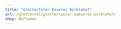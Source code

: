 ```yaml
---
title: "Glottertäler Käserei Birklehof"
url: /glottertal/glottertaeler-kaeserei-birklehof/
shop: Hofladen
---
```

